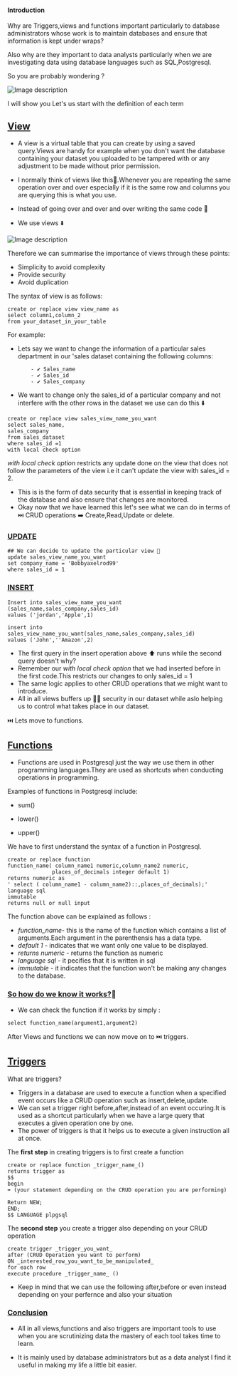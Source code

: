 #### Introduction
Why are Triggers,views and functions  important particularly to database administrators whose work is to maintain databases and ensure that information is kept under wraps?

Also why are they important to data analysts particularly when we are investigating data using database languages such as SQL,Postgresql.

So you are probably wondering ?


![Image description](https://dev-to-uploads.s3.amazonaws.com/uploads/articles/blu7ul1wiam4021sc0gq.png)

I will show you Let's us start with the definition of each term

## <u>View</u> 
- A view is a virtual table that you can create by using a saved query.Views are handy for example when you don't want the database containing your dataset you uploaded to be tampered with or any adjustment to be made without prior permission.

- I normally think of views like this🤔.Whenever you are repeating the same operation over and over especially if it is the same row and columns you are querying this is what you use.

- Instead of going over and over and over writing the same code 🔄
- We use views ⬇️

![Image description](https://dev-to-uploads.s3.amazonaws.com/uploads/articles/upupo8xdxe6kxn4tp3ui.png)


Therefore we can summarise the importance of views through these points:
- Simplicity to avoid complexity
- Provide security
- Avoid duplication 

The syntax of view is as follows:

```
create or replace view view_name as
select column1,column_2
from your_dataset_in_your_table

```
For example:
- Lets say we want to change the information of a particular sales department in our 'sales dataset containing the following columns:

          - ✔️ Sales_name
          - ✔️ Sales_id
          - ✔️ Sales_company


- We want to change only the sales_id of a particular company and not interfere with the other rows in the dataset we use can do this ⬇️ 

```
create or replace view sales_view_name_you_want
select sales_name,
sales_company
from sales_dataset
where sales_id =1
with local check option

```
_with local check option_ restricts any update done on the view that does not follow the parameters of the view i.e it can't update the view with sales_id = 2.
- This is is the form of data security that is essential in keeping track of the database and also ensure that changes are monitored.
- Okay now that we have learned this let's see what we can do in terms of ⏭️ CRUD operations ➡️ Create,Read,Update or delete.

### <u>UPDATE</u>

```
## We can decide to update the particular view 👐
update sales_view_name_you_want
set company_name = 'Bobbyaxelrod99'
where sales_id = 1

```
### <u>INSERT</u>

```
Insert into sales_view_name_you_want (sales_name,sales_company,sales_id)
values ('jordan','Apple',1)

insert into sales_view_name_you_want(sales_name,sales_company,sales_id)
values ('John',''Amazon',2)

```
- The first query in the insert operation above ⬆️ runs while the second query doesn't why?
- Remember our _with local check option_ that we had inserted before in the first code.This restricts our changes to only sales_id = 1
- The same logic applies to other CRUD operations that we might want to introduce.
- All in all views buffers up 💪🏼 security in our dataset while aslo helping us to control what takes place in our dataset.

⏭️ Lets move to functions.

## <u>Functions</u>
 - Functions are used in Postgresql just the way we use them in 
  other programming languages.They are used as shortcuts when 
  conducting operations in programming.

Examples of functions in Postgresql include: 

- sum() 

- lower() 

- upper() 

We have to first understand the syntax of a function in Postgresql. 

```
create or replace function 
function_name( column_name1 numeric,column_name2 numeric,
              places_of_decimals integer default 1)
returns numeric as
' select ( column_name1 - column_name2)::,places_of_decimals);'
language sql
immutable
returns null or null input
```
The function above can be explained as follows :
- _function_name_- this is the name of the function which contains 
  a list of arguments.Each argument in the parenthensis has a data 
  type.
- _default 1_ - indicates that we want only one value to be 
  displayed.
- _returns numeric_ - returns the function as numeric
- _language sql_ - it pecifies that it is written in sql
- _immutable_ - it indicates that the function won't be making any 
  changes to the database.

### <u>So how do we know it works?</u>🤔
- We can check the function if it works by simply :

```
select function_name(argument1,argument2)

```

After Views and functions we can now move on to ⏭️ triggers.

## **<u>Triggers</u>**

What are triggers?
- Triggers in a database are used to execute a function when a 
 specified event occurs like a CRUD operation such as 
 insert,delete,update.
- We can set a trigger right before,after,instead of an event 
 occuring.It is used as a shortcut particularly when we have a 
 large query that executes a given operation one by one.
- The power of triggers is that it helps us to execute a given instruction all at once. 

The **first step** in creating triggers is to first create a function 

```
create or replace function _trigger_name_()
returns trigger as
$$
begin
➡️ (your statement depending on the CRUD operation you are performing)

Return NEW;
END;
$$ LANGUAGE plpgsql
```
The **second step** you create a trigger also depending on your CRUD operation

```
create trigger _trigger_you_want_
after (CRUD Operation you want to perform)
ON _interested_row_you_want_to_be_manipulated_
for each row
execute procedure _trigger_name_ ()
```
* Keep in mind that we can use the following after,before or even instead depending on your perfernce and also your situation

### **<u>Conclusion</u>**
- All in all views,functions and also triggers are important tools to use when you are scrutinizing data the mastery of each tool takes time to learn.

- It is mainly used by database administrators but as a data analyst I find it useful in making my life a little bit easier.  




  
  




